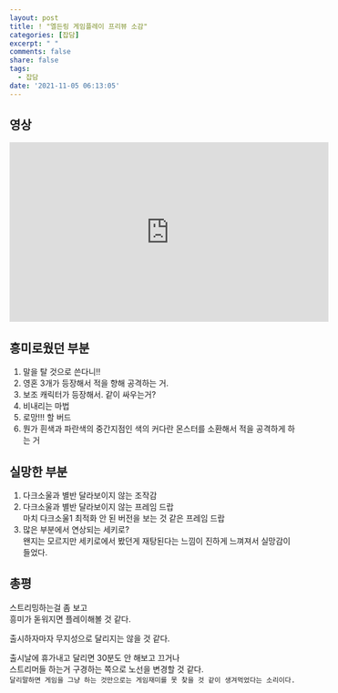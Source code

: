 ```yaml
---
layout: post
title: ! "엘든링 게임플레이 프리뷰 소감"
categories: [잡담]
excerpt: " "
comments: false
share: false
tags:
  - 잡담
date: '2021-11-05 06:13:05'
---
```


## 영상
<iframe width="560" height="315" src="https://www.youtube.com/embed/JldMvQMO_5U?start=866" title="YouTube video player" frameborder="0" allow="accelerometer; autoplay; clipboard-write; encrypted-media; gyroscope; picture-in-picture" allowfullscreen></iframe>

## 흥미로웠던 부분
1. 말을 탈 것으로 쓴다니!!
2. 영혼 3개가 등장해서 적을 향해 공격하는 거.
3. 보조 캐릭터가 등장해서. 같이 싸우는거?
4. 비내리는 마법
5. 로망!!! 할 버드
6. 뭔가 흰색과 파란색의 중간지점인 색의 커다란 몬스터를 소환해서 적을 공격하게 하는 거

## 실망한 부분
1. 다크소울과 별반 달라보이지 않는 조작감
2. 다크소울과 별반 달라보이지 않는 프레임 드랍  
마치 다크소울1 최적화 안 된 버전을 보는 것 같은 프레임 드랍
3. 많은 부분에서 연상되는 세키로?  
왠지는 모르지만 세키로에서 봤던게 재탕된다는 느낌이 진하게 느껴져서 실망감이 들었다.

## 총평
스트리밍하는걸 좀 보고  
흥미가 돋워지면 플레이해볼 것 같다.

출시하자마자 무지성으로 달리지는 않을 것 같다.

출시날에 휴가내고 달리면 30분도 안 해보고 끄거나  
스트리머들 하는거 구경하는 쪽으로 노선을 변경할 것 같다.  
`달리말하면 게임을 그냥 하는 것만으로는 게임재미를 못 찾을 것 같이 생겨먹었다는 소리이다.`

